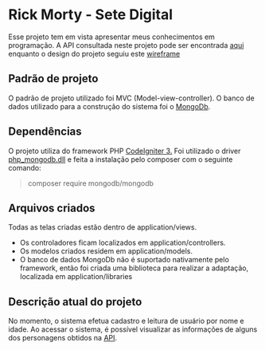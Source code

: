 
# Rick Morty - Sete Digital

Esse projeto tem em vista apresentar meus conhecimentos em programação.
A API consultada neste projeto pode ser encontrada [aqui](https://rickandmortyapi.com/documentation/#rest) enquanto o design do projeto seguiu este [wireframe](https://www.figma.com/proto/Njvv1yhQxbC4Qksh6Es1Vz/Sete-Rick-Morty?node-id=14%3A259&scaling=scale-down&page-id=0%3A1)

## Padrão de projeto
 O padrão de projeto utilizado foi MVC (Model-view-controller).
O banco de dados utilizado para a construção do sistema foi o [MongoDb](https://www.mongodb.com/).

## Dependências
 O projeto utiliza do framework PHP [CodeIgniter 3.](https://codeigniter.com/userguide3/installation/downloads.html)
Foi utilizado o driver [php_mongodb.dll](https://github.com/mongodb/mongo-php-driver/releases/) e feita a instalação pelo composer com o seguinte comando:

> composer require mongodb/mongodb

## Arquivos criados
Todas as telas criadas estão dentro de application/views.

 - Os controladores ficam localizados em application/controllers.
 - Os modelos criados residem em application/models.
 - O banco de dados MongoDb não é suportado nativamente pelo framework, então foi criada uma biblioteca para realizar a adaptação, localizada em application/libraries

## Descrição atual do projeto
No momento, o sistema efetua cadastro e leitura de usuário por nome e idade.
Ao acessar o sistema, é possível visualizar as informações de alguns dos personagens obtidos na [API](https://rickandmortyapi.com/documentation/#rest).

